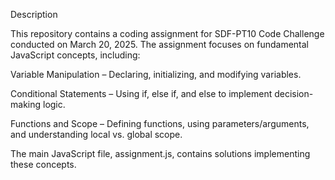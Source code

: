 Description

This repository contains a coding assignment for SDF-PT10 Code Challenge conducted on March 20, 2025. The assignment focuses on fundamental JavaScript concepts, including:

Variable Manipulation – Declaring, initializing, and modifying variables.

Conditional Statements – Using if, else if, and else to implement decision-making logic.

Functions and Scope – Defining functions, using parameters/arguments, and understanding local vs. global scope.


The main JavaScript file, assignment.js, contains solutions implementing these concepts.

